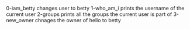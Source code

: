 0-iam_betty changes user to betty
1-who_am_i prints the username of the current user
2-groups prints all the groups the current user is part of
3-new_owner chnages the owner of hello to betty
